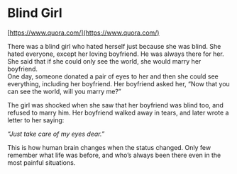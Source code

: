 # Blind Girl

[https://www.quora.com/](https://www.quora.com/)

There was a blind girl who hated herself just because she was blind. She hated everyone, except her loving boyfriend. He was always there for her. She said that if she could only see the world, she would marry her boyfriend.  
One day, someone donated a pair of eyes to her and then she could see everything, including her boyfriend. Her boyfriend asked her, “Now that you can see the world, will you marry me?”  
  
The girl was shocked when she saw that her boyfriend was blind too, and refused to marry him. Her boyfriend walked away in tears, and later wrote a letter to her saying:  
  
_“Just take care of my eyes dear.”_  
  

This is how human brain changes when the status changed. Only few remember what life was before, and who’s always been there even in the most painful situations.